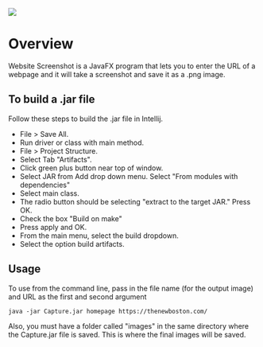 ![](http://i.imgur.com/GzLM9rI.jpg)

# Overview

Website Screenshot is a JavaFX program that lets you to enter the URL of a webpage and it will take a screenshot and
save it as a .png image.

## To build a .jar file

Follow these steps to build the .jar file in Intellij.

* File > Save All.
* Run driver or class with main method.
* File > Project Structure.
* Select Tab "Artifacts".
* Click green plus button near top of window.
* Select JAR from Add drop down menu. Select "From modules with dependencies"
* Select main class.
* The radio button should be selecting "extract to the target JAR." Press OK.
* Check the box "Build on make"
* Press apply and OK.
* From the main menu, select the build dropdown.
* Select the option build artifacts.

## Usage

To use from the command line, pass in the file name (for the output image) and URL as the first and second argument

```
java -jar Capture.jar homepage https://thenewboston.com/
```

Also, you must have a folder called "images" in the same directory where the Capture.jar file is saved. This is where
the final images will be saved.